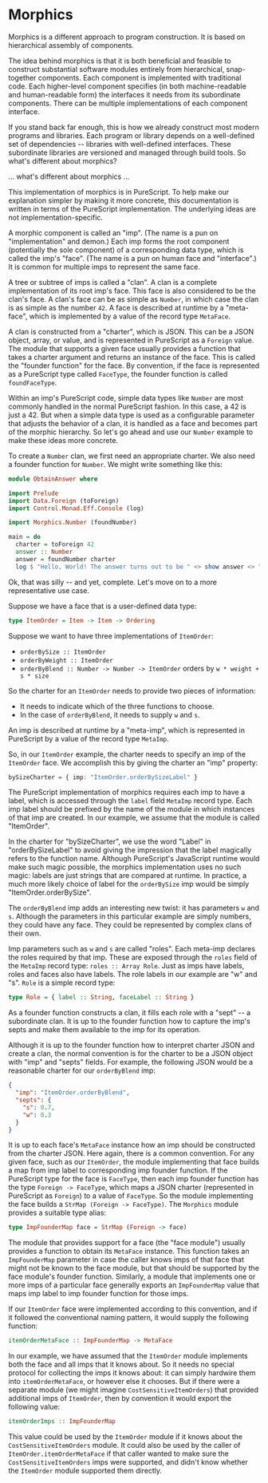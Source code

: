 # Morphics

Morphics is a different approach to program construction.
It is based on hierarchical assembly of components.

The idea behind morphics is that it is both beneficial and feasible
to construct substantial software modules entirely from hierarchical,
snap-together components. Each component is implemented with traditional code.
Each higher-level component specifies (in both machine-readable and human-readable form)
the interfaces it needs from its subordinate components. There can be multiple
implementations of each component interface.

If you stand back far enough, this is how we already construct most modern
programs and libraries. Each program or library depends on a well-defined set
of dependencies -- libraries with well-defined interfaces. These subordinate
libraries are versioned and managed through build tools. So what's different
about morphics?

... what's different about morphics ...

This implementation of morphics is in PureScript. To help make our explanation simpler
by making it more concrete, this documentation is written in terms of the PureScript
implementation. The underlying ideas are not implementation-specific.

A morphic component is called an "imp". (The name is a pun on "implementation"
and demon.) Each imp forms the root component (potentially the sole component) of
a corresponding data type, which is called the imp's "face". (The name is a pun on human face and "interface".) It is common for multiple imps to represent the same face.

A tree or subtree of imps is called a "clan". A clan is a complete implementation
of its root imp's face. This face is also considered to be the clan's face.
A clan's face can be as simple as `Number`, in which case the clan is as simple as the number `42`. A face is described at runtime by a "meta-face", which is implemented by
a value of the record type `MetaFace`.

A clan is constructed from a "charter", which is JSON. This can be a JSON object,
array, or value, and is represented in PureScript as a `Foreign` value. The module that
supports a given face usually provides a function that takes a charter argument
and returns an instance of the face. This is called the "founder function" for
the face. By convention, if the face is represented as a PureScript type called
`FaceType`, the founder function is called `foundFaceType`.

Within an imp's PureScript code, simple data types like `Number` are
most commonly handled in the normal PureScript fashion. In this case, a 42 is just a 42.
But when a simple data type is used as a configurable parameter that adjusts the behavior
of a clan, it is handled as a face and becomes part of the morphic hierarchy.
So let's go ahead and use our `Number` example to make these ideas more concrete.

To create a `Number` clan, we first need an appropriate charter.
We also need a founder function for `Number`. We might write something like this:

```PureScript
module ObtainAnswer where

import Prelude
import Data.Foreign (toForeign)
import Control.Monad.Eff.Console (log)

import Morphics.Number (foundNumber)

main = do
  charter = toForeign 42
  answer :: Number
  answer = foundNumber charter
  log $ "Hello, World! The answer turns out to be " <> show answer <> "."
```

Ok, that was silly -- and yet, complete. Let's move on to a more representative use case.

Suppose we have a face that is a user-defined data type:

```PureScript
type ItemOrder = Item -> Item -> Ordering
```

Suppose we want to have three implementations of `ItemOrder`:
* `orderBySize :: ItemOrder`
* `orderByWeight :: ItemOrder`
* `orderByBlend :: Number -> Number -> ItemOrder` orders by `w * weight + s * size`

So the charter for an `ItemOrder` needs to provide two pieces of information:
* It needs to indicate which of the three functions to choose.
* In the case of `orderByBlend`, it needs to supply `w` and `s`.

An imp is described at runtime by a "meta-imp", which is represented
in PureScript by a value of the record type `MetaImp`.

So, in our `ItemOrder` example, the charter needs to specify an imp of the `ItemOrder` face.
We accomplish this by giving the charter an "imp" property:

```PureScript
bySizeCharter = { imp: "ItemOrder.orderBySizeLabel" }
```

The PureScript implementation of morphics requires each imp to have a label,
which is accessed through the `label` field `MetaImp` record type.
Each imp label should be prefixed by the name of the module in which instances
of that imp are created. In our example, we assume that the module is called "ItemOrder".

In the charter for "bySizeCharter", we use the word "Label" in "orderBySizeLabel" to avoid giving
the impression that the label magically refers to the function name. Although PureScript's
JavaScript runtime would make such magic possible, the morphics implementation uses no
such magic: labels are just strings that are compared at runtime. In practice, a much more
likely choice of label for the `orderBySize` imp would be simply "ItemOrder.orderBySize".

The `orderByBlend` imp adds an interesting new twist: it has parameters `w` and `s`.
Although the parameters in this particular example are simply numbers, they could
have any face. They could be represented by complex clans of their own.

Imp parameters such as `w` and `s` are called "roles". Each meta-imp declares the
roles required by that imp. These are exposed through the `roles` field of the `MetaImp`
record type: `roles :: Array Role`. Just as imps have labels, roles and faces
also have labels. The role labels in our example are "w" and "s".
`Role` is a simple record type:

```PureScript
type Role = { label :: String, faceLabel :: String }
```

As a founder function constructs a clan, it fills each role with a "sept" -- a subordinate clan.
It is up to the founder function how to capture the imp's septs and make them available
to the imp for its operation.

Although it is up to the founder function how to interpret charter JSON and create a clan,
the normal convention is for the charter to be a JSON object with "imp" and "septs" fields.
For example, the following JSON would be a reasonable charter for our `orderByBlend` imp:

```JSON
{
  "imp": "ItemOrder.orderByBlend",
  "septs": {
    "s": 0.7,
    "w": 0.3
  }
}
```

It is up to each face's `MetaFace` instance how an imp should be constructed from the charter JSON.
Here again, there is a common convention. For any given face, such as our `ItemOrder`, the module
implementing that face builds a map from imp label to corresponding imp founder function. If the
PureScript type for the face is `FaceType`, then each imp founder function has the type `Foreign -> FaceType`,
which maps a JSON charter (represented in PureScript as `Foreign`) to a value of `FaceType`.
So the module implementing the face builds a `StrMap (Foreign -> FaceType)`. The `Morphics` module
provides a suitable type alias:

```PureScript
type ImpFounderMap face = StrMap (Foreign -> face)
```

The module that provides support for a face (the "face module") usually provides a function to obtain its
`MetaFace` instance. This function takes an `ImpFounderMap` parameter in case the caller knows imps of that
face that might not be known to the face module, but that should be supported by the face module's founder
function. Similarly, a module that implements one or more imps of a particular face generally exports an
`ImpFounderMap` value that maps imp label to imp founder function for those imps.

If our `ItemOrder` face were implemented according to this convention, and if it followed the conventional
naming pattern, it would supply the following function:

```PureScript
itemOrderMetaFace :: ImpFounderMap -> MetaFace
```

In our example, we have assumed that the `ItemOrder` module implements both the face and all imps
that it knows about. So it needs no special protocol for collecting the imps it knows about: it can
simply hardwire them into `itemOrderMetaFace`, or however else it chooses. But if there were a separate
module (we might imagine `CostSensitiveItemOrders`) that provided additional imps of `ItemOrder`,
then by convention it would export the following value:

```PureScript
itemOrderImps :: ImpFounderMap
```

This value could be used by the `ItemOrder` module if it knows about the `CostSensitiveItemOrders`
module. It could also be used by the caller of `ItemOrder.itemOrderMetaFace` if that caller wanted to
make sure the `CostSensitiveItemOrders` imps were supported, and didn't know whether the `ItemOrder`
module supported them directly.
